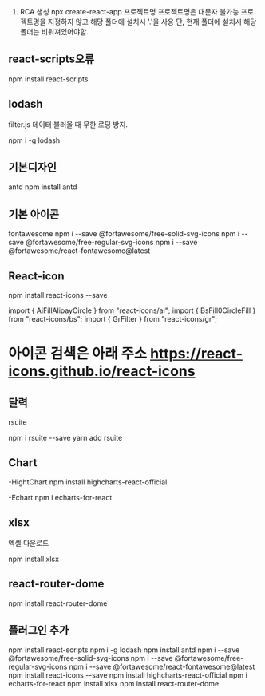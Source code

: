 1. RCA 생성
   npx create-react-app 프로젝트명
   프로젝트명은 대문자 불가능
   프로젝트명을 지정하지 않고 해당 폴더에 설치시 '.'을 사용 단, 현재 폴더에 설치시 해당 폴더는 비워져있어야함.


## react-scripts오류
npm install react-scripts

## lodash
filter.js 데이터 불러올 때 무한 로딩 방지.

npm i -g lodash

## 기본디자인

antd
npm install antd

## 기본 아이콘

fontawesome
npm i --save @fortawesome/free-solid-svg-icons
npm i --save @fortawesome/free-regular-svg-icons
npm i --save @fortawesome/react-fontawesome@latest

## React-icon

npm install react-icons --save

import { AiFillAlipayCircle } from "react-icons/ai";
import { BsFill0CircleFill } from "react-icons/bs";
import { GrFilter } from "react-icons/gr";

아이콘 검색은 아래 주소
https://react-icons.github.io/react-icons
=========================================================

## 달력

rsuite

npm i rsuite --save
yarn add rsuite

## Chart

-HightChart
npm install highcharts-react-official

-Echart
npm i echarts-for-react

## xlsx

엑셀 다운로드

npm install xlsx

## react-router-dome

npm install react-router-dome

## 플러그인 추가

npm install react-scripts
npm i -g lodash
npm install antd
npm i --save @fortawesome/free-solid-svg-icons
npm i --save @fortawesome/free-regular-svg-icons
npm i --save @fortawesome/react-fontawesome@latest
npm install react-icons --save
npm install highcharts-react-official
npm i echarts-for-react
npm install xlsx
npm install react-router-dome

